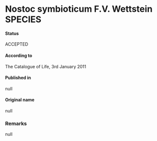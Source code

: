 # Nostoc symbioticum F.V. Wettstein SPECIES

#### Status
ACCEPTED

#### According to
The Catalogue of Life, 3rd January 2011

#### Published in
null

#### Original name
null

### Remarks
null